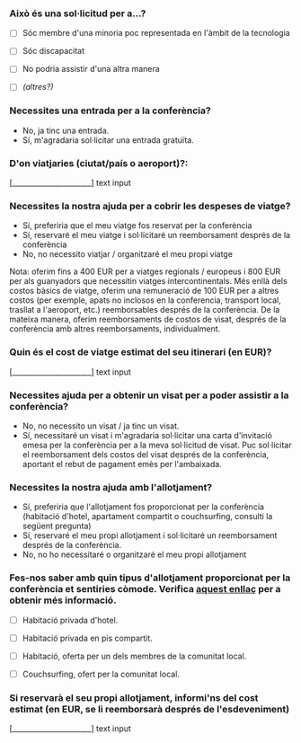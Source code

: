 ### Això és una sol·licitud per a...?

* [ ] Sóc membre d'una minoria poc representada en l'àmbit de la tecnologia
* [ ] Sóc discapacitat
* [ ] No podria assistir d'una altra manera
* [ ] _(altres?)_


### Necessites una entrada per a la conferència?
- No, ja tinc una entrada.
- Sí, m'agradaria sol·licitar una entrada gratuïta.


### D'on viatjaries (ciutat/país o aeroport)?:
[______________________] text input


### Necessites la nostra ajuda per a cobrir les despeses de viatge?
- Sí, preferiria que el meu viatge fos reservat per la conferència
- Sí, reservaré el meu viatge i sol·licitaré un reemborsament després de la conferència
- No, no necessito viatjar / organitzaré el meu propi viatge

Nota: oferim fins a 400 EUR per a viatges regionals / europeus i 800 EUR per als guanyadors que necessitin viatges intercontinentals. Més enllà dels costos bàsics de viatge, oferim una remuneració de 100 EUR per a altres costos (per exemple, apats no inclosos en la conferencia, transport local, trasllat a l'aeroport, etc.) reemborsables després de la conferència. De la mateixa manera, oferim reemborsaments de costos de visat, després de la conferència amb altres reemborsaments, individualment.


### Quin és el cost de viatge estimat del seu itinerari (en EUR)?
[______________________] text input


### Necessites ajuda per a obtenir un visat per a poder assistir a la conferència?

- No, no necessito un visat / ja tinc un visat.
- Sí, necessitaré un visat i m'agradaria sol·licitar una carta d'invitació emesa per la conferència per a la meva sol·licitud de visat. Puc sol·licitar el reemborsament dels costos del visat després de la conferència, aportant el rebut de pagament emès per l'ambaixada.


### Necessites la nostra ajuda amb l'allotjament?
- Sí, preferiria que l'allotjament fos proporcionat per la conferència (habitació d'hotel, apartament compartit o couchsurfing, consulti la següent pregunta)
- Sí, reservaré el meu propi allotjament i sol·licitaré un reemborsament després de la conferència.
- No, no ho necessitaré o organitzaré el meu propi allotjament


### Fes-nos saber amb quin tipus d'allotjament proporcionat per la conferència et sentiries còmode. Verifica [aquest enllaç](#link) per a obtenir més informació.
- [ ] Habitació privada d'hotel.
- [ ] Habitació privada en pis compartit.
- [ ] Habitació, oferta per un dels membres de la comunitat local.
- [ ] Couchsurfing, ofert per la comunitat local.


### Si reservarà el seu propi allotjament, informi'ns del cost estimat (en EUR, se li reemborsarà després de l'esdeveniment)
[______________________] text input
